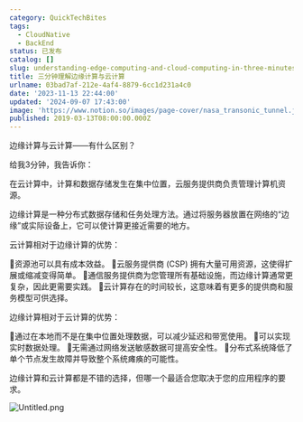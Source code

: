 ```yaml
---
category: QuickTechBites
tags:
  - CloudNative
  - BackEnd
status: 已发布
catalog: []
slug: understanding-edge-computing-and-cloud-computing-in-three-minutes
title: 三分钟理解边缘计算与云计算
urlname: 03bad7af-212e-4af4-8879-6cc1d231a4c0
date: '2023-11-13 22:44:00'
updated: '2024-09-07 17:43:00'
image: 'https://www.notion.so/images/page-cover/nasa_transonic_tunnel.jpg'
published: 2019-03-13T08:00:00.000Z
---
```


边缘计算与云计算——有什么区别？


给我3分钟，我告诉你：


在云计算中，计算和数据存储发生在集中位置，云服务提供商负责管理计算机资源。


边缘计算是一种分布式数据存储和任务处理方法。通过将服务器放置在网络的“边缘”或实际设备上，它可以使计算更接近需要的地方。


云计算相对于边缘计算的优势：


🔹资源池可以具有成本效益。
🔹云服务提供商 (CSP) 拥有大量可用资源，这使得扩展或缩减变得简单。
🔹通信服务提供商为您管理所有基础设施，而边缘计算通常更复杂，因此更需要实践。
🔹云计算存在的时间较长，这意味着有更多的提供商和服务模型可供选择。


边缘计算相对于云计算的优势：


🔸通过在本地而不是在集中位置处理数据，可以减少延迟和带宽使用。
🔸可以实现实时数据处理。
🔸无需通过网络发送敏感数据可提高安全性。
🔸分布式系统降低了单个节点发生故障并导致整个系统瘫痪的可能性。


边缘计算和云计算都是不错的选择，但哪一个最适合您取决于您的应用程序的要求。


![Untitled.png](https://prod-files-secure.s3.us-west-2.amazonaws.com/5d24fe63-e567-4804-86f9-9fdc62e13082/13581d9b-f241-4af1-9995-cb87504adaf1/Untitled.png?X-Amz-Algorithm=AWS4-HMAC-SHA256&X-Amz-Content-Sha256=UNSIGNED-PAYLOAD&X-Amz-Credential=ASIAZI2LB4664JWS5PLD%2F20250310%2Fus-west-2%2Fs3%2Faws4_request&X-Amz-Date=20250310T213427Z&X-Amz-Expires=3600&X-Amz-Security-Token=IQoJb3JpZ2luX2VjEE0aCXVzLXdlc3QtMiJIMEYCIQC1rWKcQuYAmNHDCcTc2j7wi03ImQPGL8YwZgN7XuPbQQIhAIdvy6TK8KPiTOOov7YoqsNOFmbRIab1MQ9Tg%2BJT7zbvKogECJb%2F%2F%2F%2F%2F%2F%2F%2F%2F%2FwEQABoMNjM3NDIzMTgzODA1Igx2gsFBD1oJMUGjtMAq3APgWq35dT33kQe6BBJ637cRRgxAhxm%2BNWzhq5lCBL4Xgy3jsSYNZVUe0Dhrq%2FqEoKeaA5SYefmM3F68UpswazRIqhsReK26epXby1hWAb3jckOKyZyvxAeqc8zFveDz%2F25TGxD4QBxbLZM5EiHxfy6GuVffyBuOW2KphHkFMpJrKT%2FHhc8BIECjD29xM8%2FcGM8zXZbCPEMEkJcVO%2BUgFyCiBpvMDW886grjCNSOXVHKwYDbwL2qsYHbBmbvVGihc1gqRDuhDbk%2FgeferudvhyaYL5BdluWltlgkCgSCENcU3QiMSSHuRYgWNV6AcMMvQM8f8dqorvXPpDC0zjDH2XD9TdEEk%2F9cafOgc%2FmDCpMA0Z35%2B4wijR%2FzzsfbZW7UpnueZRyg6scawGgpWEQdCrkUbw5IV0AEKXItf4gusBokxsXm4CKvMYCxke8gYTCRa%2FsMsfPbssrtsqTOFrhqXjc%2FGmcatyxOsdH5sk16nmJaVm7dAR%2BbdhwDZy0GVh25O8zfyyCkMlMU0lgcqq2rCsCtkaja4c%2FItIijNl303UNC%2BH3hYX1xYKLzp8mKu50ZPhXdHIiL4vqGHIRpLL%2F2k3zgrcP7ElkYnn8RLnF9Qn2%2FinpRL%2FY7xYtvsAhqujDFqr2%2BBjqkAS05W%2BCdFcCJM%2BdmOrJk0aASje8ZQfv8daC9Cx7btSvFWIwBsjrIc6aWbUAkjWbW%2BNHCCxBNf2kLkPPDdTtX8G4m2M0IbstYjC6IZQ342vD%2FjfqVkblWS9acCQve1rOvqmtMLqIFei80NxtTgQIjCqccLTi9uXUawsTWUjfsGugRBp6maDqnM5qvTMdbRFWkuVAgpEhK6XLmTE%2B%2FihFst7w8AAGE&X-Amz-Signature=858e352f61ccf579143365a6990fcf71e1a48c91d8530f6296b449c0d3bcb630&X-Amz-SignedHeaders=host&x-id=GetObject)

